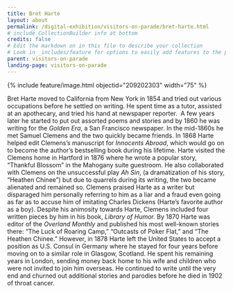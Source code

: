 ```yaml
---
title: Bret Harte
layout: about
permalink: /digital-exhibition/visitors-on-parade/bret-harte.html
# include CollectionBuilder info at bottom
credits: false
# Edit the markdown on in this file to describe your collection
# Look in _includes/feature for options to easily add features to the page
parent: visitors-on-parade
landing-page: visitors-on-parade
---
```


{% include feature/image.html objectid="209202303" width="75" %}

Bret Harte moved to California from New York in 1854 and tried out various occupations before he settled on writing. He spent time as a tutor, assisted at an apothecary, and tried his hand at newspaper reporter.  A few years later he started to put out assorted poems and stories and by 1860 he was writing for the _Golden Era_, a San Francisco newspaper. In the mid-1860s he met Samuel Clemens and the two quickly became friends. In 1868 Harte helped edit Clemens’s manuscript for _Innocents Abroad_, which would go on to become the author’s bestselling book during his lifetime. Harte visited the Clemens home in Hartford in 1876 where he wrote a popular story, “Thankful Blossom” in the Mahogany suite guestroom. He also collaborated with Clemens on the unsuccessful play _Ah Sin_, (a dramatization of his story, “Heathen Chinee”) but due to quarrels during its writing, the two became alienated and remained so. Clemens praised Harte as a writer but disparaged him personally referring to him as a liar and a fraud even going as far as to accuse him of imitating Charles Dickens (Harte’s favorite author as a boy). Despite his animosity towards Harte, Clemens included four written pieces by him in his book, _Library of Humor._ By 1870 Harte was editor of the _Overland Monthly_ and published his most well-known stories there: “The Luck of Roaring Camp,” “Outcasts of Poker Flat,” and “The Heathen Chinee.” However, in 1878 Harte left the United States to accept a position as U.S. Consul in Germany where he stayed for four years before moving on to a similar role in Glasgow, Scotland. He spent his remaining years in London, sending money back home to his wife and children who were not invited to join him overseas. He continued to write until the very end and churned out additional stories and parodies before he died in 1902 of throat cancer. 